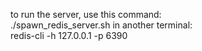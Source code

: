 to run the server, use this command:\
    ./spawn_redis_server.sh
in another terminal:\
    redis-cli -h 127.0.0.1 -p 6390
